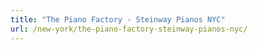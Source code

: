 ```yaml
---
title: "The Piano Factory - Steinway Pianos NYC"
url: /new-york/the-piano-factory-steinway-pianos-nyc/
---
```

